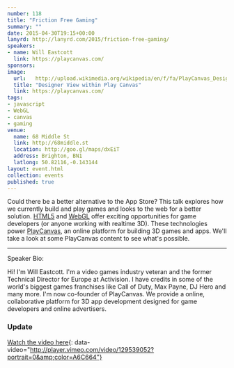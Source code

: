```yaml
---
number: 118
title: "Friction Free Gaming"
summary: ""
date: 2015-04-30T19:15+00:00
lanyrd: http://lanyrd.com/2015/friction-free-gaming/
speakers:
- name: Will Eastcott
  link: https://playcanvas.com/
sponsors:
image:
  url:   http://upload.wikimedia.org/wikipedia/en/f/fa/PlayCanvas_Designer_view,_within_Swooop_project.jpg
  title: "Designer View within Play Canvas"
  link: https://playcanvas.com/
tags:
- javascript
- WebGL
- canvas
- gaming
venue:
  name: 68 Middle St
  link: http://68middle.st
  location: http://goo.gl/maps/dxEiT
  address: Brighton, BN1
  latlong: 50.82116,-0.143144
layout: event.html
collection: events
published: true
---
```


Could there be a better alternative to the App Store? This talk explores how we currently build and play games and looks to the web for a better solution. [HTML5](http://www.w3.org/TR/html5/) and [WebGL](http://en.wikipedia.org/wiki/WebGL) offer exciting opportunities for game developers (or anyone working with realtime 3D). These technologies power [PlayCanvas](https://playcanvas.com), an online platform for building 3D games and apps. We'll take a look at some PlayCanvas content to see what's possible.

***
Speaker Bio:

Hi! I'm Will Eastcott. I'm a video games industry veteran and the former Technical Director for Europe at Activision. I have credits in some of the world's biggest games franchises like Call of Duty, Max Payne, DJ Hero and many more. I'm now co-founder of PlayCanvas. We provide a online, collaborative platform for 3D app development designed for game developers and online advertisers.

### Update

[Watch the video here](https://vimeo.com/129539052){: data-video="http://player.vimeo.com/video/129539052?portrait=0&amp;color=A6C664"}
